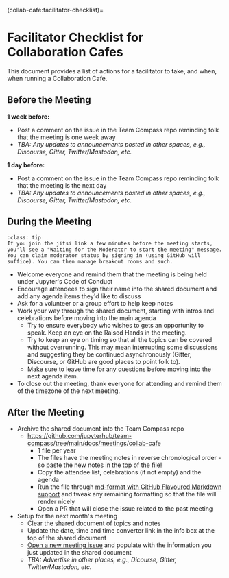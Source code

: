 (collab-cafe:facilitator-checklist)=
# Facilitator Checklist for Collaboration Cafes

This document provides a list of actions for a facilitator to take, and when, when running a Collaboration Cafe.

## Before the Meeting

**1 week before:**

- Post a comment on the issue in the Team Compass repo reminding folk that the meeting is one week away
- _TBA: Any updates to announcements posted in other spaces, e.g., Discourse, Gitter, Twitter/Mastodon, etc._

**1 day before:**

- Post a comment on the issue in the Team Compass repo reminding folk that the meeting is the next day
- _TBA: Any updates to announcements posted in other spaces, e.g., Discourse, Gitter, Twitter/Mastodon, etc._

## During the Meeting

```{admonition} Jitsi tip
:class: tip
If you join the jitsi link a few minutes before the meeting starts, you'll see a "Waiting for the Moderator to start the meeting" message. You can claim moderator status by signing in (using GitHub will suffice). You can then manage breakout rooms and such.
```

- Welcome everyone and remind them that the meeting is being held under Jupyter's Code of Conduct
- Encourage attendees to sign their name into the shared document and add any agenda items they'd like to discuss
- Ask for a volunteer or a group effort to help keep notes
- Work your way through the shared document, starting with intros and celebrations before moving into the main agenda
    - Try to ensure everybody who wishes to gets an opportunity to speak. Keep an eye on the Raised Hands in the meeting.
    - Try to keep an eye on timing so that all the topics can be covered without overrunning. This may mean interrupting some discussions and suggesting they be continued asynchronously (Gitter, Discourse, or GitHub are good places to point folk to).
    - Make sure to leave time for any questions before moving into the next agenda item.
- To close out the meeting, thank everyone for attending and remind them of the timezone of the next meeting.

## After the Meeting

- Archive the shared document into the Team Compass repo
    - https://github.com/jupyterhub/team-compass/tree/main/docs/meetings/collab-cafe
        - 1 file per year
        - The files have the meeting notes in reverse chronological order - so paste the new notes in the top of the file!
        - Copy the attendee list, celebrations (if not empty) and the agenda
        - Run the file through [md-format with GitHub Flavoured Markdown support](https://pypi.org/project/mdformat/) and tweak any remaining formatting so that the file will render nicely
        - Open a PR that will close the issue related to the past meeting
- Setup for the next month's meeting
    - Clear the shared document of topics and notes
    - Update the date, time and time converter link in the info box at the top of the shared document
    - [Open a new meeting issue](https://github.com/jupyterhub/team-compass/issues/new?assignees=&labels=&projects=&template=collab_cafe.md&title=JupyterHub+and+Binder+Collab+Cafe+%7C+%5BMonth%2C+Year%5D) and populate with the information you just updated in the shared document
    - _TBA: Advertise in other places, e.g., Dicourse, Gitter, Twitter/Mastodon, etc._
